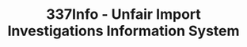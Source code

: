 ---
layout: default
bigquery: https://console.cloud.google.com/bigquery?p=patents-public-data&d=usitc_investigations&page=dataset&project=sheets-management-319211
citation: US International Trade Commission 337Info Unfair Import Investigations Information
  System
contributors: US International Trade Comission
cost: None
description: US International Trade Commission 337Info Unfair Import Investigations
  Information System contains data on investigations done under Section 337. Section
  337 declares the infringement of certain statutory intellectual property rights
  and other forms of unfair competition in import trade to be unlawful practices.
  Most Section 337 investigations involve allegations of patent or registered trademark
  infringement.
documentation: FAQ and tutorial available on the site
last_edit: Mon, 04 Apr 2022 19:10:40 GMT
location: https://pubapps2.usitc.gov/337external/
maintained_by: US International Trade Comission
schema_fields: '[''teoProceedingInvolved'', ''teoIdDueDate'', ''currentStatus'', ''aljAssigned'',
  ''cafcAppeals'', ''teoIdIssueDate'', ''teoReliefGranted'', ''finalIdOnViolationDue'',
  ''finalDetNoViolation'', ''currentActiveALJ'', ''dateOfPublicationFrNotice'', ''investigationType'',
  ''patentNumbers'', ''actualStartDateEvidHear'', ''dateComplaintFiled'', ''lastUpdated'',
  ''finalDetViolation'', ''scheduledStartDateEvidHear'', ''startDateMarkmanHearing'',
  ''ouiiAttorney'', ''dateCreated'', ''copyrightNumbers'', ''title'', ''investigationTermDate'',
  ''publication_number'', ''gcAttorney'', ''complainant'', ''markmanHearing'', ''ouiiParticipation'',
  ''finalIdOnViolationIssue'', ''endDateMarkmanHearing'', ''docketNo'', ''patentNumber'',
  ''id'', ''targetDate'', ''investigationNo'', ''trademarkNumbers'', ''respondent'',
  ''invUnfairAct'', ''scheduledEndDateEvidHear'', ''actualEndDateEvidHear'', ''htsNumbers'',
  ''internalRemand'', ''issueDateOtherNonFinal'', ''reportingRequirements'']'
shortname: unfair_import_investigations
tags:
- import
- legal
- trade
timeframe: 2008-2021 (prior to 2008 downloadable as a JSON file)
title: 337Info - Unfair Import Investigations Information System
uuid: 2721f5ec-e599-4890-9265-9706719fc71e
---